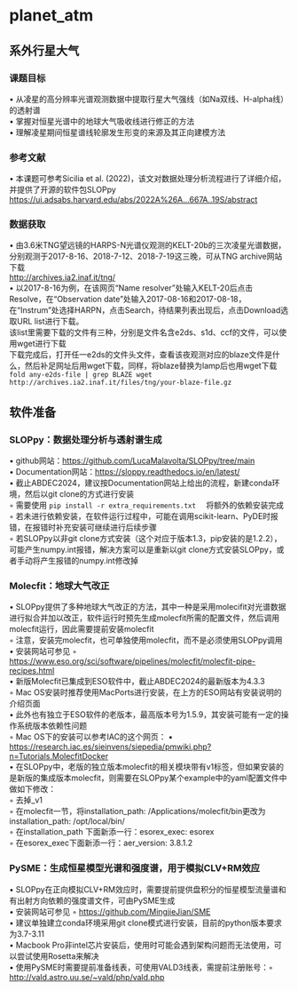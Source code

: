 # planet_atm
## 系外行星大气
### 课题目标  
 • 从凌星的高分辨率光谱观测数据中提取行星大气强线（如Na双线、H-alpha线）的透射谱  
 • 掌握对恒星光谱中的地球大气吸收线进行修正的方法  
 • 理解凌星期间恒星谱线轮廓发生形变的来源及其正向建模方法  
### 参考文献  
 • 本课题可参考Sicilia et al. (2022)，该文对数据处理分析流程进行了详细介绍，并提供了开源的软件包SLOPpy  
 https://ui.adsabs.harvard.edu/abs/2022A%26A...667A..19S/abstract
### 数据获取  
• 由3.6米TNG望远镜的HARPS-N光谱仪观测的KELT-20b的三次凌星光谱数据，分别观测于2017-8-16、2018-7-12、2018-7-19这三晚，可从TNG archive网站下载    
http://archives.ia2.inaf.it/tng/  
 • 以2017-8-16为例，在该网页“Name resolver”处输入KELT-20后点击Resolve，在“Observation date”处输入2017-08-16和2017-08-18，在“Instrum”处选择HARPN，点击Search，待结果列表出现后，点击Download选取URL list进行下载。  
该list里需要下载的文件有三种，分别是文件名含e2ds、s1d、ccf的文件，可以使用wget进行下载    
下载完成后，打开任一e2ds的文件头文件，查看该夜观测对应的blaze文件是什么，然后补足网址后用wget下载，同样，将blaze替换为lamp后也用wget下载  
`fold any-e2ds-file | grep BLAZE
 wget http://archives.ia2.inaf.it/files/tng/your-blaze-file.gz `
## 软件准备
### SLOPpy：数据处理分析与透射谱生成  
• github网站：https://github.com/LucaMalavolta/SLOPpy/tree/main  
• Documentation网站：https://sloppy.readthedocs.io/en/latest/  
• 截止ABDEC2024，建议按Documentation网站上给出的流程，新建conda环境，然后以git clone的方式进行安装  
  ◦ 需要使用  `pip install -r extra_requirements.txt  `
  将额外的依赖安装完成  
◦ 若未进行依赖安装，在软件运行过程中，可能在调用scikit-learn、PyDE时报错，在报错时补充安装可继续进行后续步骤  
◦ 若SLOPpy以非git clone方式安装（这个对应于版本1.3，pip安装的是1.2.2），可能产生numpy.int报错，解决方案可以是重新以git clone方式安装SLOPpy，或者手动将产生报错的numpy.int修改掉
### Molecfit：地球大气改正  
• SLOPpy提供了多种地球大气改正的方法，其中一种是采用molecifit对光谱数据进行拟合并加以改正，软件运行时预先生成molecfit所需的配置文件，然后调用molecfit运行，因此需要提前安装molecfit  
 ◦ 注意，安装完molecfit，也可单独使用molecfit，而不是必须使用SLOPpy调用  
• 安装网站可参见 ◦ https://www.eso.org/sci/software/pipelines/molecfit/molecfit-pipe-recipes.html  
• 新版Molecfit已集成到ESO软件中，截止ABDEC2024的最新版本为4.3.3  
 ◦ Mac OS安装时推荐使用MacPorts进行安装，在上方的ESO网站有安装说明的介绍页面  
• 此外也有独立于ESO软件的老版本，最高版本号为1.5.9，其安装可能有一定的操作系统版本依赖性问题  
 ◦ Mac OS下的安装可以参考IAC的这个网页： ▪ https://research.iac.es/sieinvens/siepedia/pmwiki.php?n=Tutorials.MolecfitDocker  
• 在SLOPpy中，老版的独立版本molecfit的相关模块带有v1标签，但如果安装的是新版的集成版本molecfit，则需要在SLOPpy某个example中的yaml配置文件中做如下修改：  
 ◦ 去掉_v1  
 ◦ 在molecfit一节，将installation_path: /Applications/molecfit/bin更改为installation_path: /opt/local/bin/  
 ◦ 在installation_path 下面新添一行：esorex_exec: esorex  
 ◦ 在esorex_exec下面新添一行：aer_version: 3.8.1.2  
### PySME：生成恒星模型光谱和强度谱，用于模拟CLV+RM效应  
• SLOPpy在正向模拟CLV+RM效应时，需要提前提供盘积分的恒星模型流量谱和有出射方向依赖的强度谱文件，可由PySME生成  
• 安装网站可参见 ◦ https://github.com/MingjieJian/SME  
• 建议单独建立conda环境采用git clone模式进行安装，目前的python版本要求为3.7-3.11  
• Macbook Pro非intel芯片安装后，使用时可能会遇到架构问题而无法使用，可以尝试使用Rosetta来解决  
• 使用PySME时需要提前准备线表，可使用VALD3线表，需提前注册账号：◦ http://vald.astro.uu.se/~vald/php/vald.php















